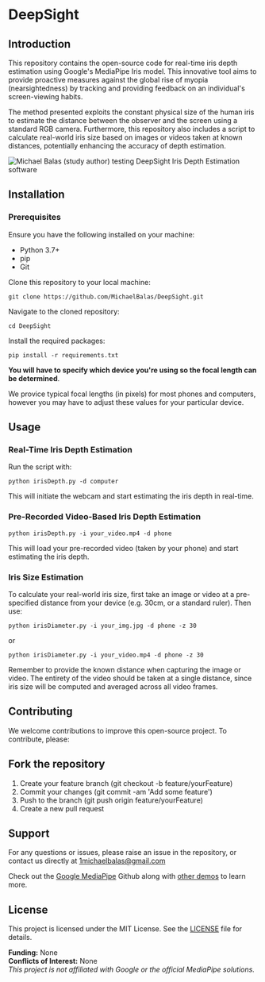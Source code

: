 # DeepSight


## Introduction
This repository contains the open-source code for real-time iris depth estimation using Google's MediaPipe Iris model. This innovative tool aims to provide proactive measures against the global rise of myopia (nearsightedness) by tracking and providing feedback on an individual's screen-viewing habits.

The method presented exploits the constant physical size of the human iris to estimate the distance between the observer and the screen using a standard RGB camera. Furthermore, this repository also includes a script to calculate real-world iris size based on images or videos taken at known distances, potentially enhancing the accuracy of depth estimation.

![Michael Balas (study author) testing DeepSight Iris Depth Estimation software](DeepSight.gif)

## Installation
### Prerequisites
Ensure you have the following installed on your machine:

- Python 3.7+
- pip
- Git


Clone this repository to your local machine:
```
git clone https://github.com/MichaelBalas/DeepSight.git
```

Navigate to the cloned repository:
```
cd DeepSight
```

Install the required packages:
```
pip install -r requirements.txt
```

**You will have to specify which device you're using so the focal length can be determined**.

We provice typical focal lengths (in pixels) for most phones and computers, however you may have to adjust these values for your particular device.

## Usage
### Real-Time Iris Depth Estimation
Run the script with:
```
python irisDepth.py -d computer
```
This will initiate the webcam and start estimating the iris depth in real-time.

### Pre-Recorded Video-Based Iris Depth Estimation
```
python irisDepth.py -i your_video.mp4 -d phone
```
This will load your pre-recorded video (taken by your phone) and start estimating the iris depth.

### Iris Size Estimation
To calculate your real-world iris size, first take an image or video at a pre-specified distance from your device (e.g. 30cm, or a standard ruler). Then use:
```
python irisDiameter.py -i your_img.jpg -d phone -z 30
```
or
```
python irisDiameter.py -i your_video.mp4 -d phone -z 30
```
Remember to provide the known distance when capturing the image or video. The entirety of the video should be taken at a single distance, since iris size will be computed and averaged across all video frames.

## Contributing
We welcome contributions to improve this open-source project. To contribute, please:

## Fork the repository
1. Create your feature branch (git checkout -b feature/yourFeature)
2. Commit your changes (git commit -am 'Add some feature')
3. Push to the branch (git push origin feature/yourFeature)
4. Create a new pull request

## Support
For any questions or issues, please raise an issue in the repository, or contact us directly at 1michaelbalas@gmail.com

Check out the [Google MediaPipe](https://github.com/google/mediapipe) Github along with [other demos](https://github.com/Rassibassi/mediapipeDemos) to learn more.

## License
This project is licensed under the MIT License. See the [LICENSE](LICENSE) file for details.


**Funding:** None<br/> 
**Conflicts of Interest:** None<br/> 
*This project is not affiliated with Google or the official MediaPipe solutions.*
